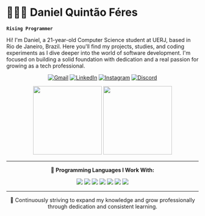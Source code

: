 # 👩🏻‍💻 Daniel Quintão Féres

**`Rising Programmer`**

Hi! I'm Daniel, a 21-year-old Computer Science student at UERJ, based in Rio de Janeiro, Brazil. Here you'll find my projects, studies, and coding experiments as I dive deeper into the world of software development. I'm focused on building a solid foundation with dedication and a real passion for growing as a tech professional.


<div align="center">

[![Gmail](https://img.shields.io/badge/-Gmail-D14836?style=flat-square&logo=Gmail&logoColor=white)](mailto:danielqferes@gmail.com)
[![LinkedIn](https://img.shields.io/badge/-LinkedIn-0077B5?style=flat-square&logo=Linkedin&logoColor=white)](https://linkedin.com/in/quintaodaniel)
[![Instagram](https://img.shields.io/badge/-Instagram-E4405F?style=flat-square&logo=Instagram&logoColor=white)](https://instagram.com/quintao_daniel)
[![Discord](https://img.shields.io/badge/-Discord-5865F2?style=flat-square&logo=Discord&logoColor=white)](https://discordapp.com/users/395948147878264833)

</div>
<div align="center">

<img height="180em" src="https://github-readme-stats.vercel.app/api?username=quintaodaniel&show_icons=true&theme=dark" />
<img height="180em" src="https://github-readme-stats.vercel.app/api/top-langs/?username=quintaodaniel&layout=compact&theme=dark" />


</div>

---

<div align="center">

🚀 **Programming Languages I Work With:**  

<img src="https://img.shields.io/badge/-Python-3776AB?style=flat-square&logo=python&logoColor=white" />
<img src="https://img.shields.io/badge/-C-00599C?style=flat-square&logo=c&logoColor=white" />
<img src="https://img.shields.io/badge/-SQL-4479A1?style=flat-square&logo=mysql&logoColor=white" />
<img src="https://img.shields.io/badge/-Git-F05032?style=flat-square&logo=git&logoColor=white" />
<img src="https://img.shields.io/badge/-Java-007396?style=flat-square&logo=java&logoColor=white" />
<img src="https://img.shields.io/badge/-HTML-E34F26?style=flat-square&logo=html5&logoColor=white" />
<img src="https://img.shields.io/badge/-CSS-1572B6?style=flat-square&logo=css3&logoColor=white" />

</div>

---

<div align="center">

💼 Continuously striving to expand my knowledge and grow professionally through dedication and consistent learning.

</div>


